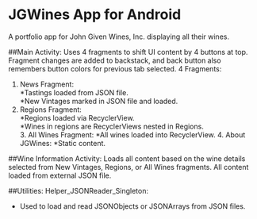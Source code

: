 # JGWines App for Android
A portfolio app for John Given Wines, Inc. displaying all their wines.


##Main Activity:
Uses 4 fragments to shift UI content by 4 buttons at top. Fragment changes are added to backstack, and back button also remembers button colors for previous tab selected.
4 Fragments:
   1. News Fragment:  
  *Tastings loaded from JSON file.  
  *New Vintages marked in JSON file and loaded.  
   2.  Regions Fragment:  
  *Regions loaded via RecyclerView.  
  *Wines in regions are RecyclerViews nested in Regions.  
	3. All Wines Fragment:
		  *All wines loaded into RecyclerView.
	4. About JGWines:
		  *Static content.
		
##Wine Information Activity:
Loads all content based on the wine details selected from New Vintages, Regions, or All Wines fragments. All content loaded from external JSON file.

##Utilities:
Helper_JSONReader_Singleton:
- Used to load and read JSONObjects or JSONArrays from JSON files. 